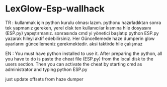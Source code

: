 # LexGlow-Esp-wallhack
TR : kullanmak için python kurulu olması lazım. pythonu hazırladıktan sonra tek yapmanız gereken, yerel disk ten kullanıcılar kısmına hile dosyasını (ESP.py) yapıştırmanız. sonrasında cmd yi yönetici başlatıp python ESP.py yazarak hileyi aktif edebilirsiniz.
Her Güncellemede haze dumperin glow ayarlarını güncellemeniz gerekmektedir. aksi taktirde hile çalışmaz

EN : You must have python installed to use it. After preparing the python, all you have to do is paste the cheat file (ESP.py) from the local disk to the users section. Then you can activate the cheat by starting cmd as administrator and typing python ESP.py

just update offsets from haze dumper

